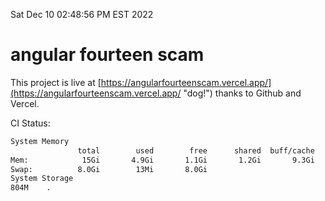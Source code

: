 Sat Dec 10 02:48:56 PM EST 2022

# angular fourteen scam


This project is live at [https://angularfourteenscam.vercel.app/](https://angularfourteenscam.vercel.app/ "dog!") thanks to Github and Vercel.

CI Status: 

```bash
System Memory
               total        used        free      shared  buff/cache   available
Mem:            15Gi       4.9Gi       1.1Gi       1.2Gi       9.3Gi       8.8Gi
Swap:          8.0Gi        13Mi       8.0Gi
System Storage
804M	.
